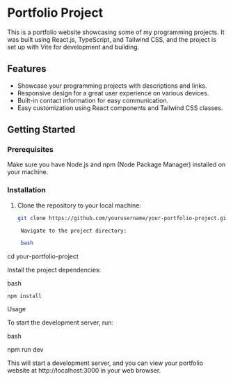# Portfolio Project

This is a portfolio website showcasing some of my programming projects. It was built using React.js, TypeScript, and Tailwind CSS, and the project is set up with Vite for development and building.

## Features

- Showcase your programming projects with descriptions and links.
- Responsive design for a great user experience on various devices.
- Built-in contact information for easy communication.
- Easy customization using React components and Tailwind CSS classes.

## Getting Started

### Prerequisites

Make sure you have Node.js and npm (Node Package Manager) installed on your machine.

### Installation

1. Clone the repository to your local machine:

   ```bash
   git clone https://github.com/yourusername/your-portfolio-project.git

    Navigate to the project directory:

    bash

cd your-portfolio-project

Install the project dependencies:

bash

    npm install

Usage

To start the development server, run:

bash

npm run dev

This will start a development server, and you can view your portfolio website at http://localhost:3000 in your web browser.
